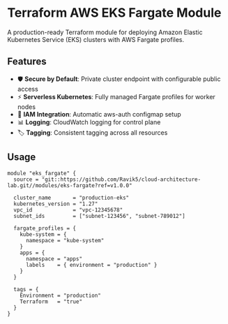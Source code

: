 # Terraform AWS EKS Fargate Module

A production-ready Terraform module for deploying Amazon Elastic Kubernetes Service (EKS) clusters with AWS Fargate profiles.

## Features

- 🛡️ **Secure by Default**: Private cluster endpoint with configurable public access
- ⚡ **Serverless Kubernetes**: Fully managed Fargate profiles for worker nodes
- 🔐 **IAM Integration**: Automatic aws-auth configmap setup
- 📊 **Logging**: CloudWatch logging for control plane
- 🏷️ **Tagging**: Consistent tagging across all resources

## Usage

```hcl
module "eks_fargate" {
  source = "git::https://github.com/Ravik5/cloud-architecture-lab.git//modules/eks-fargate?ref=v1.0.0"

  cluster_name       = "production-eks"
  kubernetes_version = "1.27"
  vpc_id             = "vpc-12345678"
  subnet_ids         = ["subnet-123456", "subnet-789012"]

  fargate_profiles = {
    kube-system = {
      namespace = "kube-system"
    }
    apps = {
      namespace = "apps"
      labels    = { environment = "production" }
    }
  }

  tags = {
    Environment = "production"
    Terraform   = "true"
  }
}